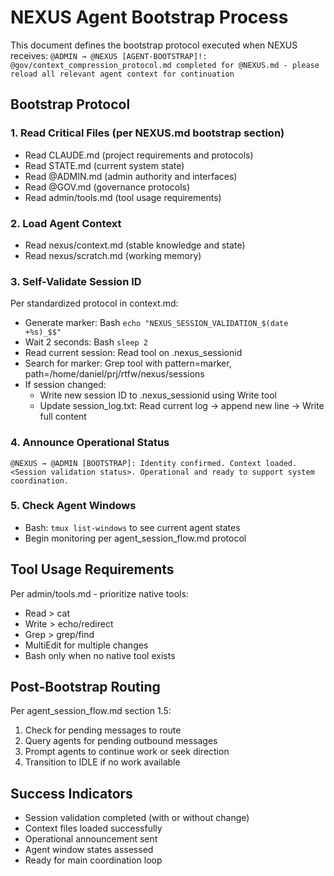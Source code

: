 # NEXUS Agent Bootstrap Process

This document defines the bootstrap protocol executed when NEXUS receives:
`@ADMIN → @NEXUS [AGENT-BOOTSTRAP]!: @gov/context_compression_protocol.md completed for @NEXUS.md - please reload all relevant agent context for continuation`

## Bootstrap Protocol

### 1. Read Critical Files (per NEXUS.md bootstrap section)
- Read CLAUDE.md (project requirements and protocols)
- Read STATE.md (current system state)
- Read @ADMIN.md (admin authority and interfaces)
- Read @GOV.md (governance protocols)
- Read admin/tools.md (tool usage requirements)

### 2. Load Agent Context
- Read nexus/context.md (stable knowledge and state)
- Read nexus/scratch.md (working memory)

### 3. Self-Validate Session ID
Per standardized protocol in context.md:
- Generate marker: Bash `echo "NEXUS_SESSION_VALIDATION_$(date +%s)_$$"`
- Wait 2 seconds: Bash `sleep 2`
- Read current session: Read tool on .nexus_sessionid
- Search for marker: Grep tool with pattern=marker, path=/home/daniel/prj/rtfw/nexus/sessions
- If session changed:
  - Write new session ID to .nexus_sessionid using Write tool
  - Update session_log.txt: Read current log → append new line → Write full content

### 4. Announce Operational Status
`@NEXUS → @ADMIN [BOOTSTRAP]: Identity confirmed. Context loaded. <Session validation status>. Operational and ready to support system coordination.`

### 5. Check Agent Windows
- Bash: `tmux list-windows` to see current agent states
- Begin monitoring per agent_session_flow.md protocol

## Tool Usage Requirements
Per admin/tools.md - prioritize native tools:
- Read > cat
- Write > echo/redirect 
- Grep > grep/find
- MultiEdit for multiple changes
- Bash only when no native tool exists

## Post-Bootstrap Routing
Per agent_session_flow.md section 1.5:
1. Check for pending messages to route
2. Query agents for pending outbound messages
3. Prompt agents to continue work or seek direction
4. Transition to IDLE if no work available

## Success Indicators
- Session validation completed (with or without change)
- Context files loaded successfully
- Operational announcement sent
- Agent window states assessed
- Ready for main coordination loop